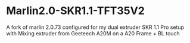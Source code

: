# Marlin2.0-SKR1.1-TFT35V2
A fork of marlin 2.0.73 configured for my dual extruder SKR 1.1 Pro setup with Mixing extruder from Geeteech A20M on a A20 Frame + BL touch 
